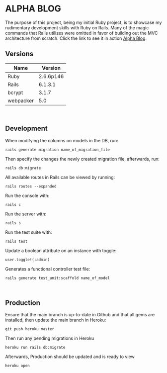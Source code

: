 # ALPHA BLOG

The purpose of this project, being my initial Ruby project, is to showcase my rudimentary development skills with Ruby on Rails. Many of the magic commands that Rails utilizes were omitted in favor of building out the MVC architecture from scratch. Click the link to see it in action [Alpha Blog](https://alpha-blog-0624.herokuapp.com/).

## Versions

| Name             | Version                |
|------------------|------------------------|
| Ruby             | 2.6.6p146              |
| Rails            | 6.1.3.1                |
| bcrypt           | 3.1.7                  |
| webpacker        | 5.0                    |
&nbsp;

## Development

When modifying the columns on models in the DB, run:

```console
rails generate migration name_of_migration_file
```

Then specify the changes the newly created migration file, afterwards, run:

```console
rails db:migrate
```

All available routes in Rails can be viewed by running:

```console
rails routes --expanded
```

Run the console with:

```console
rails c
```

Run the server with:

```console
rails s
```

Run the test suite with:

```console
rails test
```

Update a boolean attribute on an instance with toggle:

```console
user.toggle!(:admin)
```

Generates a functional controller test file:

```console
rails generate test_unit:scaffold name_of_model
```

&nbsp;

## Production

Ensure that the main branch is up-to-date in Github and that all gems are installed, then update the main branch in Heroku:

```console
git push heroku master
```

Then run any pending migrations in Heroku

```console
heroku run rails db:migrate
```

Afterwards, Production should be updated and is ready to view

```console
heroku open
```
